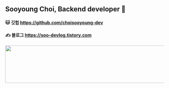 ## Sooyoung Choi, Backend developer 👋

#### 🐱 깃헙 https://github.com/choisooyoung-dev
#### ✍️ 블로그 https://soo-devlog.tistory.com
####
####

<a href="https://github.com/choisooyoung-dev/gitanimals">
  <img src="https://render.gitanimals.org/lines/choisooyoung-dev?pet-id=695474772595364377" width="1000" height="120"/>
<!--    <img src="https://render.gitanimals.org/farms/choisooyoung-dev" /> -->
</a>

<!--
**choisooyoung-dev/choisooyoung-dev** is a ✨ _special_ ✨ repository because its `README.md` (this file) appears on your GitHub profile.

Here are some ideas to get you started:

- 🔭 I’m currently working on ...
- 🌱 I’m currently learning ...
- 👯 I’m looking to collaborate on ...
- 🤔 I’m looking for help with ...
- 💬 Ask me about ...
- 📫 How to reach me: ...
- 😄 Pronouns: ...
- ⚡ Fun fact: ...
-->
